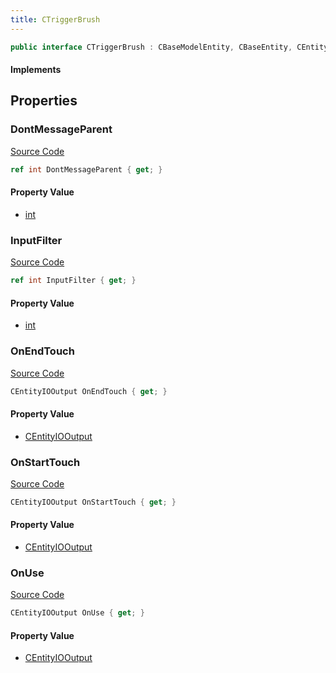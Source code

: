 ```yaml
---
title: CTriggerBrush
---
```


```csharp
public interface CTriggerBrush : CBaseModelEntity, CBaseEntity, CEntityInstance, ISchemaClass<CEntityInstance>, ISchemaClass<CBaseEntity>, ISchemaClass<CBaseModelEntity>, ISchemaClass<CTriggerBrush>, ISchemaField, ISchemaClass, INativeHandle
```

#### Implements

## Properties

### DontMessageParent

[Source Code](https://github.com/swiftly-solution/swiftlys2/blob/beta/managed/src/SwiftlyS2.Generated/Schemas/Interfaces/CTriggerBrush.cs#L24)

```csharp
ref int DontMessageParent { get; }
```

#### Property Value

- [int](https://learn.microsoft.com/dotnet/api/system.int32)

### InputFilter

[Source Code](https://github.com/swiftly-solution/swiftlys2/blob/beta/managed/src/SwiftlyS2.Generated/Schemas/Interfaces/CTriggerBrush.cs#L22)

```csharp
ref int InputFilter { get; }
```

#### Property Value

- [int](https://learn.microsoft.com/dotnet/api/system.int32)

### OnEndTouch

[Source Code](https://github.com/swiftly-solution/swiftlys2/blob/beta/managed/src/SwiftlyS2.Generated/Schemas/Interfaces/CTriggerBrush.cs#L18)

```csharp
CEntityIOOutput OnEndTouch { get; }
```

#### Property Value

- [CEntityIOOutput](/docs/api/shared/schemadefinitions/centityiooutput)

### OnStartTouch

[Source Code](https://github.com/swiftly-solution/swiftlys2/blob/beta/managed/src/SwiftlyS2.Generated/Schemas/Interfaces/CTriggerBrush.cs#L16)

```csharp
CEntityIOOutput OnStartTouch { get; }
```

#### Property Value

- [CEntityIOOutput](/docs/api/shared/schemadefinitions/centityiooutput)

### OnUse

[Source Code](https://github.com/swiftly-solution/swiftlys2/blob/beta/managed/src/SwiftlyS2.Generated/Schemas/Interfaces/CTriggerBrush.cs#L20)

```csharp
CEntityIOOutput OnUse { get; }
```

#### Property Value

- [CEntityIOOutput](/docs/api/shared/schemadefinitions/centityiooutput)

